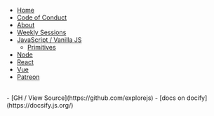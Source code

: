 <!-- <div style="width:100%;text-align:center;margin-top:-10px;">
<a href="/"><img src="./images/exJSLogo.png" height="50px"></a>
</div> -->

- [Home](/)
- [Code of Conduct](/codeOfConduct)
- [About](/about)
- [Weekly Sessions](/weekly_sessions/)
- [JavaScript / Vanilla JS](/vanilla)
  - [Primitives](/primitives)
- [Node](/node/)
- [React](/react/)
- [Vue](/vue/)
- [Patreon](/patreon)
<br/>
- [GH / View Source](https://github.com/explorejs)
- [docs on docify](https://docsify.js.org/)
